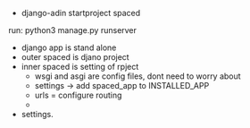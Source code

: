 - django-adin startproject spaced

run: python3 manage.py runserver

- django app is stand alone
- outer spaced is djano project
- inner spaced is setting of rpject
  - wsgi and asgi are config files, dont need to worry about
  - settings -> add spaced_app to INSTALLED_APP
  - urls = configure routing
  -
- settings.
